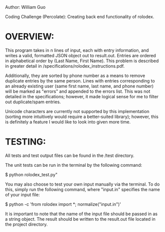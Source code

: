 Author: William Guo

Coding Challenge (Percolate): Creating back end functionality of rolodex.

OVERVIEW:
=========
This program takes in n lines of input, each with entry information, and writes a valid, formatted
JSON object out to result.out. Entries are ordered in alphabetical order by (Last Name, First Name).
This problem is described in greater detail in /specifications/rolodex_instructions.pdf.

Additionally, they are sorted by phone number as a means to remove duplicate entries by the same person.
Lines with entries corresponding to an already existing user (same first name, last name, and phone number)
will be marked as "errors" and appended to the errors list. This was not detailed in the specifications;
however, it made logical sense for me to filter out duplicate/spam entries.

Unicode characters are currently not supported by this implementation (sorting more intuitively would require
a better-suited library); however, this is definitely a feature I would like to look into given more time.

TESTING:
========
All tests and test output files can be found in the /test directory.

The unit tests can be run in the terminal by the following command: 

$ python rolodex_test.py"

You may also choose to test your own input manually via the terminal. To do this, simply run the following
command, where "input.in" specifies the name of your input file:

$ python -c 'from rolodex import *; normalize("input.in")'

It is important to note that the name of the input file should be passed in as a string object.
The result should be written to the result.out file located in the project directory.
